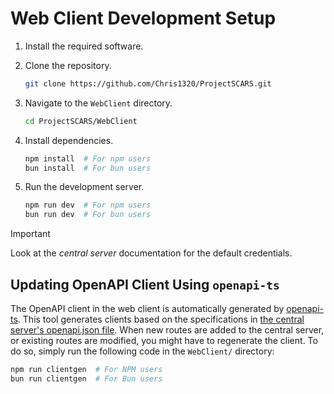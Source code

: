 # Web Client Development Setup

1. Install the required software.
2. Clone the repository.

    ```bash
    git clone https://github.com/Chris1320/ProjectSCARS.git
    ```

3. Navigate to the `WebClient` directory.

    ```bash
    cd ProjectSCARS/WebClient
    ```

4. Install dependencies.

    ```bash
    npm install  # For npm users
    bun install  # For bun users
    ```

5. Run the development server.

    ```bash
    npm run dev  # For npm users
    bun run dev  # For bun users
    ```

> [!IMPORTANT]
> Look at the _central server_ documentation for the default
> credentials.

## Updating OpenAPI Client Using `openapi-ts`

The OpenAPI client in the web client is automatically generated by [openapi-ts](https://github.com/hey-api/openapi-ts). This tool generates clients based on the specifications in [the central server's openapi.json file](http://localhost:8081/api/openapi.json). When new routes are added to the central server, or existing routes are modified, you might have to regenerate the client. To do so, simply run the following code in the `WebClient/` directory:

```bash
npm run clientgen  # For NPM users
bun run clientgen  # For Bun users
```
